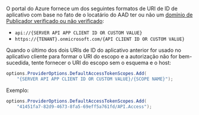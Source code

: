 O portal do Azure fornece um dos seguintes formatos de URI de ID de aplicativo com base no fato de o locatário do AAD ter ou não um [domínio de Publicador verificado ou não verificado](/azure/active-directory/develop/howto-configure-publisher-domain):

* `api://{SERVER API APP CLIENT ID OR CUSTOM VALUE}`
* `https://{TENANT}.onmicrosoft.com/{API CLIENT ID OR CUSTOM VALUE}`

Quando o último dos dois URIs de ID do aplicativo anterior for usado no aplicativo cliente para formar o URI do escopo e a autorização não for bem-sucedida, tente fornecer o URI do escopo sem o esquema e o host:

```csharp
options.ProviderOptions.DefaultAccessTokenScopes.Add(
    "{SERVER API APP CLIENT ID OR CUSTOM VALUE}/{SCOPE NAME}");
```

Exemplo:

```csharp
options.ProviderOptions.DefaultAccessTokenScopes.Add(
    "41451fa7-82d9-4673-8fa5-69eff5a761fd/API.Access");
```
